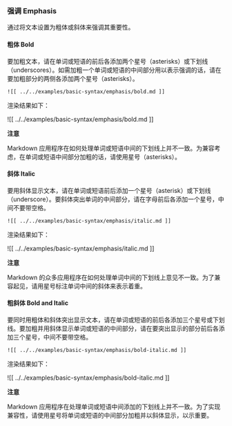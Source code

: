 ### 强调 Emphasis

通过将文本设置为粗体或斜体来强调其重要性。

#### 粗体 Bold 

要加粗文本，请在单词或短语的前后各添加两个星号（asterisks）或下划线（underscores）。如需加粗一个单词或短语的中间部分用以表示强调的话，请在要加粗部分的两侧各添加两个星号（asterisks）。

```
![[ ../../examples/basic-syntax/emphasis/bold.md ]]
```

渲染结果如下：

![[ ../../examples/basic-syntax/emphasis/bold.md ]]

**注意** 

Markdown 应用程序在如何处理单词或短语中间的下划线上并不一致。为兼容考虑，在单词或短语中间部分加粗的话，请使用星号（asterisks）。

#### 斜体 Italic

要用斜体显示文本，请在单词或短语前后添加一个星号（asterisk）或下划线（underscore）。要斜体突出单词的中间部分，请在字母前后各添加一个星号，中间不要带空格。

```
![[ ../../examples/basic-syntax/emphasis/italic.md ]]
```

渲染结果如下：

![[ ../../examples/basic-syntax/emphasis/italic.md ]]

**注意**

Markdown 的众多应用程序在如何处理单词中间的下划线上意见不一致。为了兼容起见，请用星号标注单词中间的斜体来表示着重。

#### 粗斜体 Bold and Italic

要同时用粗体和斜体突出显示文本，请在单词或短语的前后各添加三个星号或下划线。要加粗并用斜体显示单词或短语的中间部分，请在要突出显示的部分前后各添加三个星号，中间不要带空格。

```
![[ ../../examples/basic-syntax/emphasis/bold-italic.md ]]
```

渲染结果如下：

![[ ../../examples/basic-syntax/emphasis/bold-italic.md ]]

**注意** 

Markdown 应用程序在处理单词或短语中间添加的下划线上并不一致。为了实现兼容性，请使用星号将单词或短语的中间部分加粗并以斜体显示，以示重要。